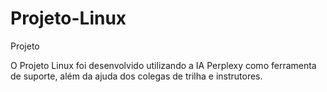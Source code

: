 # Projeto-Linux
Projeto

O Projeto Linux foi desenvolvido utilizando a IA Perplexy como ferramenta de suporte, além da ajuda dos colegas de trilha e instrutores.
